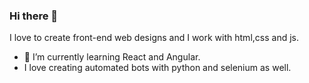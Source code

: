 ### Hi there 👋

<!--
**iamandobriyal/iamandobriyal** is a ✨ _special_ ✨ repository because its `README.md` (this file) appears on your GitHub profile.

Here are some ideas to get you started:

- 🔭 I’m currently working on ...
- 🌱 I’m currently learning Front End Deveopment
- 👯 I’m looking to collaborate on nodejs and MongoDB
- 🤔 I’m looking for help with reactJs
- 💬 Ask me about ...
- 📫 How to reach me: ...
- 😄 Pronouns: ...
- ⚡ Fun fact: ...
-->
I love to create front-end web designs and I work with html,css and js.
- 🌱 I’m currently learning React and Angular.
- I love creating automated bots with python and selenium as well.
